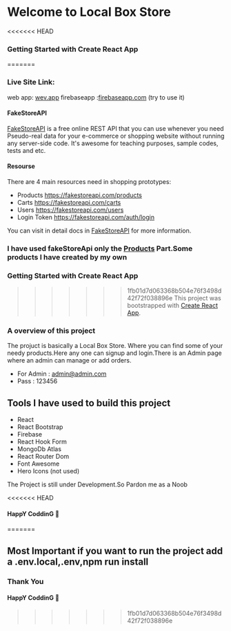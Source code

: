 # Welcome to Local Box Store
<<<<<<< HEAD
### Getting Started with Create React App

=======
### Live Site Link:
web app: [wev.app](https://kena-becha-f231d.web.app)
firebaseapp :[firebaseapp.com](https://kena-becha-f231d.firebaseapp.com/) (try to use it)

#### FakeStoreAPI
[FakeStoreAPI](https://fakestoreapi.com/) is a free online REST API that you can use whenever you need Pseudo-real data for your e-commerce or shopping website without running any server-side code. It's awesome for teaching purposes, sample codes, tests and etc.

#### Resourse

There are 4 main resources need in shopping prototypes:

* Products https://fakestoreapi.com/products
* Carts https://fakestoreapi.com/carts
* Users https://fakestoreapi.com/users
* Login Token https://fakestoreapi.com/auth/login

You can visit in detail docs in [FakeStoreAPI](https://fakestoreapi.com/) for more information.

### I have used fakeStoreApi only the [Products](https://fakestoreapi.com/products) Part.Some products I have created by my own

### Getting Started with Create React App

>>>>>>> 1fb01d7d063368b504e76f3498d42f72f038896e
This project was bootstrapped with [Create React App](https://github.com/facebook/create-react-app).

### A overview of this project 

The projuct is basically a Local Box Store. Where you can find some of your needy products.Here any one can signup and login.There is an Admin page where an admin can manage or add orders.
* For Admin : admin@admin.com
* Pass : 123456

## Tools I have used to build this project 

* React
* React Bootstrap
* Firebase 
* React Hook Form
* MongoDb Atlas
* React Router Dom
* Font Awesome
* Hero Icons (not used)

The Project is still under Development.So Pardon me as a Noob

<<<<<<< HEAD
#### HappY CoddinG 🤖
=======
## Most Important if you want to run the project add a .env.local,.env,npm run install

### Thank You

#### HappY CoddinG 🤖
>>>>>>> 1fb01d7d063368b504e76f3498d42f72f038896e
